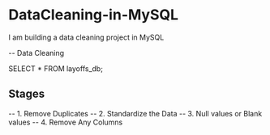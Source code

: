# DataCleaning-in-MySQL
I am building a data cleaning project in MySQL

-- Data Cleaning

SELECT *
FROM layoffs_db;

## Stages 
-- 1. Remove Duplicates 
-- 2. Standardize the Data 
-- 3. Null values or Blank values 
-- 4. Remove Any Columns 
